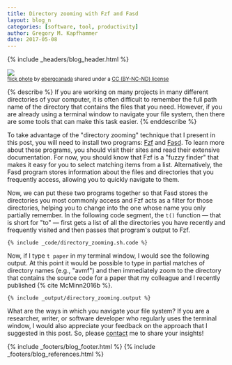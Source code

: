 ```yaml
---
title: Directory zooming with Fzf and Fasd
layout: blog_n
categories: [software, tool, productivity]
author: Gregory M. Kapfhammer
date: 2017-05-08
---
```


{% include _headers/blog_header.html %}

<a title="Zooming Edmonton" href="https://flickr.com/photos/eberg/6608592473"><img class="img-responsive-tight" src="https://farm8.static.flickr.com/7003/6608592473_64ef54ce4b_z.jpg" /></a><br /><small><a title="Zooming Edmonton" href="https://flickr.com/photos/eberg/6608592473">flick photo</a> by <a href="https://flickr.com/people/eberg">ebergcanada</a> shared under a <a href="https://creativecommons.org/licenses/by-nc-nd/2.0/">CC (BY-NC-ND) license</a> </small>

{% describe %}
If you are working on many projects in many different directories of your computer, it is often difficult to remember
the full path name of the directory that contains the files that you need. However, if you are already using a terminal
window to navigate your file system, then there are some tools that can make this task easier.
{% enddescribe %}

To take advantage of the "directory zooming" technique that I present in this post, you will need to install two
programs: [Fzf](https://github.com/junegunn/fzf) and [Fasd](https://github.com/clvv/fasd). To learn more about these
programs, you should visit their sites and read their extensive documentation. For now, you should know that Fzf is a
"fuzzy finder" that makes it easy for you to select matching items from a list. Alternatively, the Fasd program stores
information about the files and directories that you frequently access, allowing you to quickly navigate to them.

Now, we can put these two programs together so that Fasd stores the directories you most commonly access and Fzf acts as
a filter for those directories, helping you to change into the one whose name you only partially remember. In the
following code segment, the `t()` function &mdash; that is short for "to" &mdash; first gets a list of all the
directories you have recently and frequently visited and then passes that program's output to Fzf.

```
{% include _code/directory_zooming.sh.code %}
```

<a name="McMinn2016b-return"></a>
Now, if I type `t paper` in my terminal window, I would see the following output. At this point it would be possible to
type in partial matches of directory names (e.g., "avmf") and then immediately zoom to the directory that contains the
source code for a paper that my colleague and I recently published {% cite McMinn2016b %}.

```
{% include _output/directory_zooming.output %}
```

What are the ways in which you navigate your file system? If you are a researcher, writer, or software developer who
regularly uses the terminal window, I would also appreciate your feedback on the approach that I suggested in this post.
So, please [contact]({{site.baseurl}}contact) me to share your insights!

{% include _footers/blog_footer.html %}
{% include _footers/blog_references.html %}

